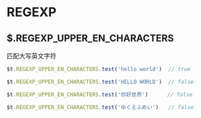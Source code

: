 # REGEXP

## $.REGEXP_UPPER_EN_CHARACTERS

匹配大写英文字符

```javascript
$t.REGEXP_UPPER_EN_CHARACTERS.test('hello world')  // true

$t.REGEXP_UPPER_EN_CHARACTERS.test('HELLO WORLD')  // false

$t.REGEXP_UPPER_EN_CHARACTERS.test('你好世界')      // false

$t.REGEXP_UPPER_EN_CHARACTERS.test('ゆくえふめい')   // false
```
